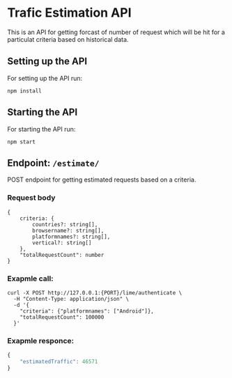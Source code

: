 # Trafic Estimation API

This is an API for getting forcast of number of request which will be hit for a particulat criteria based on historical data.

## Setting up the API

For setting up the API run:

```
npm install
```

## Starting the API

For starting the API run:

```
npm start
```

## Endpoint: `/estimate/`

POST endpoint for getting estimated requests based on a criteria.

### Request body

```
{
    criteria: {
        countries?: string[],
        browsername?: string[],
        platformnames?: string[],
        vertical?: string[]
    },
    "totalRequestCount": number
}
```

### Exapmle call:

```
curl -X POST http://127.0.0.1:{PORT}/lime/authenticate \
  -H "Content-Type: application/json" \
  -d '{
    "criteria": {"platformnames": ["Android"]},
    "totalRequestCount": 100000
  }'
```

### Exapmle responce:

```jsx
{
    "estimatedTraffic": 46571
}

```
